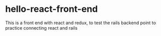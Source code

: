 # hello-react-front-end
This is a front end with react and redux, to test the rails backend  point to practice connecting react and rails
